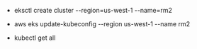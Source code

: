 - eksctl create cluster --region=us-west-1 --name=rm2

- aws eks update-kubeconfig --region us-west-1 --name rm2
- kubectl get all
